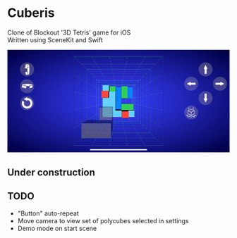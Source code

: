 # Cuberis

Clone of Blockout '3D Tetris' game for iOS\
Written using SceneKit and Swift

![screenshot](gfx/screenshot.gif)

## Under construction

## TODO

* "Button" auto-repeat
* Move camera to view set of polycubes selected in settings
* Demo mode on start scene

